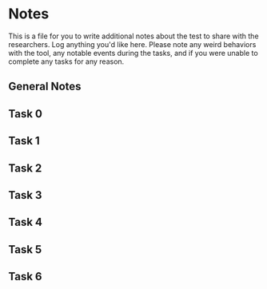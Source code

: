 # Notes

This is a file for you to write additional notes about the test to share with the researchers. Log anything you'd like here. Please note any weird behaviors with the tool, any notable events during the tasks, and if you were unable to complete any tasks for any reason.

## General Notes


## Task 0


## Task 1


## Task 2


## Task 3


## Task 4


## Task 5


## Task 6

